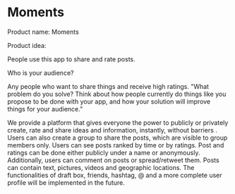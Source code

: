 # Moments
Product name: Moments

Product idea:

People use this app to share and rate posts.

Who is your audience?

Any people who want to share things and receive high ratings.
"What problem do you solve? Think about how people currently do things
like you propose to be done with your app, and how your solution will
improve things for your audience.”


We provide a platform that gives everyone the power to publicly or
privately create, rate and share ideas and information, instantly, without
barriers . Users can also create a group to share the posts, which are visible
to group members only. Users can see posts ranked by time or by ratings.
Post and ratings can be done either publicly under a name or
anonymously. Additionally, users can comment on posts or spread/retweet
them. Posts can contain text, pictures, videos and geographic locations.
The functionalities of draft box, friends, hashtag, @ and a more complete
user profile will be implemented in the future.
